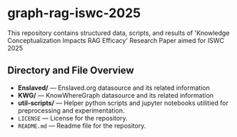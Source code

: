 # graph-rag-iswc-2025
This repository contains structured data, scripts, and results of 'Knowledge Conceptualization Impacts RAG
Efficacy' Research Paper aimed for ISWC 2025

## Directory and File Overview

* **Enslaved/** — Enslaved.org datasource and its related information
* **KWG/** — KnowWhereGraph datasource and its related information
* **util-scripts/** — Helper python scripts and jupyter notebooks utilitied for preprocessing and experimentation.
* `LICENSE` — License for the repository.
* `README.md` — Readme file for the repository.